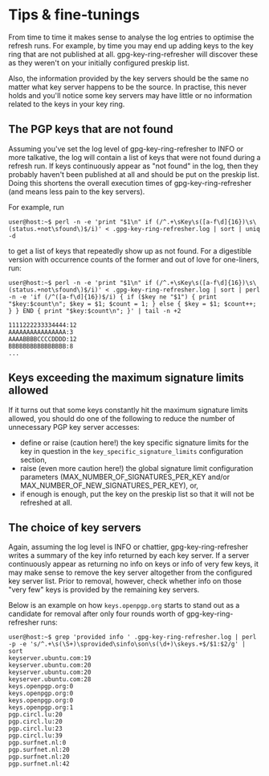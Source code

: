 # Tips & fine-tunings

From time to time it makes sense to analyse the log entries to
optimise the refresh runs. For example, by time you may end up adding
keys to the key ring that are not published at all.
gpg-key-ring-refresher will discover these as they weren't
on your initially configured preskip list.

Also, the information provided by the key servers should be the same
no matter what key server happens to be the source. In practise, this
never holds and you'll notice some key servers may have little or no
information related to the keys in your key ring.

## The PGP keys that are not found

Assuming you've set the log level of gpg-key-ring-refresher to
INFO or more talkative, the log will contain a list of keys that were
not found during a refresh run. If keys continuously appear as "not found"
in the log, then they probably haven't been published at all and should
be put on the preskip list. Doing this shortens the overall execution times
of gpg-key-ring-refresher (and means less pain to the key servers).

For example, run
```
user@host:~$ perl -n -e 'print "$1\n" if (/^.+\sKey\s([a-f\d]{16})\s\(status.+not\sfound\)$/i)' < .gpg-key-ring-refresher.log | sort | uniq -d
```
to get a list of keys that repeatedly show up as not found. For a digestible
version with occurrence counts of the former and out of love for one-liners,
run:
```
user@host:~$ perl -n -e 'print "$1\n" if (/^.+\sKey\s([a-f\d]{16})\s\(status.+not\sfound\)$/i)' < .gpg-key-ring-refresher.log | sort | perl -n -e 'if (/^([a-f\d]{16})$/i) { if ($key ne "$1") { print "$key:$count\n"; $key = $1; $count = 1; } else { $key = $1; $count++; } } END { print "$key:$count\n"; }' | tail -n +2

1111222233334444:12
AAAAAAAAAAAAAAAA:3
AAAABBBBCCCCDDDD:12
BBBBBBBBBBBBBBBB:8
...
```
## Keys exceeding the maximum signature limits allowed

If it turns out that some keys constantly hit the maximum signature limits
allowed, you should do one of the following to reduce the number of unnecessary
PGP key server accesses:

* define or raise (caution here!) the key specific signature limits for the
  key in question in the `key_specific_signature_limits` configuration section,
* raise (even more caution here!) the global signature limit configuration
  parameters (MAX_NUMBER_OF_SIGNATURES_PER_KEY and/or
  MAX_NUMBER_OF_NEW_SIGNATURES_PER_KEY), or,
* if enough is enough, put the key on the preskip list so that it will not
  be refreshed at all.

## The choice of key servers

Again, assuming the log level is INFO or chattier, gpg-key-ring-refresher
writes a summary of the key info returned by each key server. If a server
continuously appear as returning no info on keys or info of very few keys, it
may make sense to remove the key server altogether from the configured
key server list. Prior to removal, however, check whether
info on those "very few" keys is provided by the remaining key servers.

Below is an example on how `keys.openpgp.org` starts to stand out as a
candidate for removal after only four rounds worth of gpg-key-ring-refresher
runs:
```
user@host:~$ grep 'provided info ' .gpg-key-ring-refresher.log | perl -p -e 's/^.+\s(\S+)\sprovided\sinfo\son\s(\d+)\skeys.+$/$1:$2/g' | sort
keyserver.ubuntu.com:19
keyserver.ubuntu.com:20
keyserver.ubuntu.com:20
keyserver.ubuntu.com:28
keys.openpgp.org:0
keys.openpgp.org:0
keys.openpgp.org:0
keys.openpgp.org:1
pgp.circl.lu:20
pgp.circl.lu:20
pgp.circl.lu:23
pgp.circl.lu:39
pgp.surfnet.nl:0
pgp.surfnet.nl:20
pgp.surfnet.nl:20
pgp.surfnet.nl:42
```
